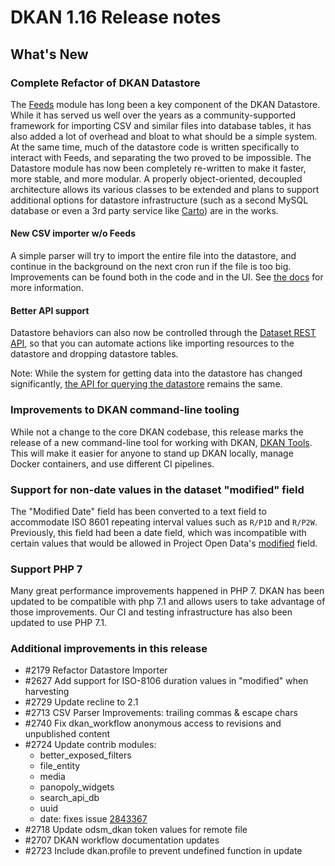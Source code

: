 # DKAN 1.16 Release notes

## What's New
### Complete Refactor of DKAN Datastore

The [Feeds](https://www.drupal.org/project/feeds) module has long been a key component of the DKAN Datastore. While it has served us well over the years as a community-supported framework for importing CSV and similar files into database tables, it has also added a lot of overhead and bloat to what should be a simple system. At the same time, much of the datastore code is written specifically to interact with Feeds, and separating the two proved to be impossible. The Datastore module has now been completely re-written to make it faster, more stable, and more modular. A properly object-oriented, decoupled architecture allows its various classes to be extended and plans to support additional options for datastore infrastructure (such as a second MySQL database or even a 3rd party service like [Carto](https://carto.com/platform/spatial-data-science/)) are in the works.

#### New CSV importer w/o Feeds

A simple parser will try to import the entire file into the datastore, and continue in the background on the next cron run if the file is too big. Improvements can be found both in the code and in the UI. See [the docs](http://docs.getdkan.com/en/latest/) for more information.

#### Better API support

Datastore behaviors can also now be controlled through the [Dataset REST API](http://docs.getdkan.com/en/latest/apis/rest-api.html), so that you can automate actions like importing resources to the datastore and dropping datastore tables.

Note: While the system for getting data into the datastore has changed significantly, [the API for querying the datastore](http://docs.getdkan.com/en/latest/apis/datastore-api.html) remains the same.

### Improvements to DKAN command-line tooling

While not a change to the core DKAN codebase, this release marks the release of a new command-line tool for working with DKAN, [DKAN Tools](https://github.com/GetDKAN/dkan-tools). This will make it easier for anyone to stand up DKAN locally, manage Docker containers, and use different CI pipelines.

### Support for non-date values in the dataset "modified" field

The "Modified Date" field has been converted to a text field to accommodate ISO 8601 repeating interval values such as `R/P1D` and `R/P2W`. Previously, this field had been a date field, which was incompatible with certain values that would be allowed in Project Open Data's [modified](https://project-open-data.cio.gov/v1.1/schema/#modified) field.

### Support PHP 7

Many great performance improvements happened in PHP 7. DKAN has been updated to be compatible with php 7.1 and allows users to take advantage of those improvements. Our CI and testing infrastructure has also been updated to use PHP 7.1.

### Additional improvements in this release

 - #2179 Refactor Datastore Importer
 - #2627 Add support for ISO-8106 duration values in "modified" when harvesting
 - #2729 Update recline to 2.1
 - #2713 CSV Parser Improvements: trailing commas & escape chars
 - #2740 Fix dkan_workflow anonymous access to revisions and unpublished content
 - #2724 Update contrib modules:
   * better_exposed_filters
   * file_entity
   * media
   * panopoly_widgets
   * search_api_db
   * uuid
   * date: fixes issue [2843367](https://www.drupal.org/node/2843367)
 - #2718 Update odsm_dkan token values for remote file
 - #2707 DKAN workflow documentation updates
 - #2723 Include dkan.profile to prevent undefined function in update
